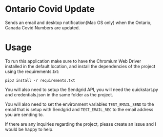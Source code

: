 # Ontario Covid Update
Sends an email and desktop notification(Mac OS only) when the Ontario, Canada Covid Numbers are updated.

# Usage
To run this application make sure to have the Chromium Web Driver installed in the default location, and install the dependencies of the project using the requirements.txt:

```
pip3 install -r requirements.txt
```
You will also need to setup the Sendgrid API, you will need the quickstart.py and credentials.json in the same folder as the project.

You will also need to set the environment variables ```TEST_EMAIL_SEND``` to the email that is setup with Sendgrid and ```TEST_EMAIL_REC``` to the email address you are sending to.

If there are any inquiries regarding the project, please create an issue and I would be happy to help.
